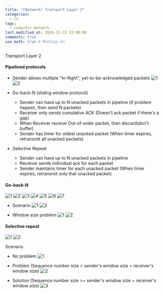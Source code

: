 ```yaml
---
title: "[Network] Transport Layer 2"
categories: 
  - CS
tags:
  - Computer Network
last_modified_at: 2020-12-15 12:00:00
comments: true
use_math: true # MathJax On
---
```


Transport Layer 2

#### Pipelined protocols
- Sender allows multiple "in-flight", yet-to-be-acknowledged packets
![1](https://user-images.githubusercontent.com/62474292/114246718-45e6d300-99ce-11eb-889f-69a5ac5ee584.png)
![2](https://user-images.githubusercontent.com/62474292/114246725-497a5a00-99ce-11eb-8dae-5b9ab50f9b98.png)

- Go-back-N (sliding window protocol)
  - Sender can have up to N unacked packets in pipeline (if problem happen, then send N packets)
  - Receiver only sends cumulative ACK (Doesn't ack packet if there's a gap)
  - When Receiver receive Out-of-order packet, then discard(don't buffer)
  - Sender has timer for oldest unacked packet (When timer expires, retransmit all unacked packets)
- Selective Repeat
  - Sender can have up to N unacked packets in pipeline
  - Receiver sends individual ack for each packet
  - Sender maintains timer for each unacked packet (When timer expires, retransmit only that unacked packet)

#### Go-back-N
![1](https://user-images.githubusercontent.com/62474292/114248388-834d5f80-99d2-11eb-84e5-fbfcd1194513.JPG)
![2](https://user-images.githubusercontent.com/62474292/114248391-85afb980-99d2-11eb-9961-589a1a05b341.JPG)
![3](https://user-images.githubusercontent.com/62474292/114248392-86e0e680-99d2-11eb-95cb-5f0159d7cdf2.JPG)
![4](https://user-images.githubusercontent.com/62474292/114248393-88121380-99d2-11eb-913a-20a3529ba53e.JPG)
![5](https://user-images.githubusercontent.com/62474292/114248395-89434080-99d2-11eb-8323-2bc43b84308d.JPG)
![6](https://user-images.githubusercontent.com/62474292/114248396-89dbd700-99d2-11eb-813a-778456b40e13.JPG)
![7](https://user-images.githubusercontent.com/62474292/114248398-8a746d80-99d2-11eb-9653-97164413cb50.JPG)

- Scenario
![1](https://user-images.githubusercontent.com/62474292/114248516-d8897100-99d2-11eb-8d49-69a6c0045594.png)
![2](https://user-images.githubusercontent.com/62474292/114248519-d9ba9e00-99d2-11eb-87ae-7341a043ec73.png)

- Window size problem
![1](https://user-images.githubusercontent.com/62474292/114248893-f1465680-99d3-11eb-876f-a87aedbfba75.png)
![2](https://user-images.githubusercontent.com/62474292/114248897-f3101a00-99d3-11eb-9d48-ed8c9cd6f568.png) 
 
#### Selective repeat
![1](https://user-images.githubusercontent.com/62474292/114250223-f6a5a000-99d7-11eb-8ec9-376bfa353309.JPG)
![2](https://user-images.githubusercontent.com/62474292/114250224-f7d6cd00-99d7-11eb-971e-4a069144e89e.JPG)

Scenario
- No problem
![1](https://user-images.githubusercontent.com/62474292/114250708-8ac43700-99d9-11eb-85b9-7585364be517.png)

- Problem (Sequence number size < sender's window size + receiver's window size)
![2](https://user-images.githubusercontent.com/62474292/114250712-8bf56400-99d9-11eb-8a34-783a4381aee5.png)

- Solution (Sequence number size >= sender's window size + receiver's window size)
![3](https://user-images.githubusercontent.com/62474292/114250714-8bf56400-99d9-11eb-8a07-9455265ce82b.png)

